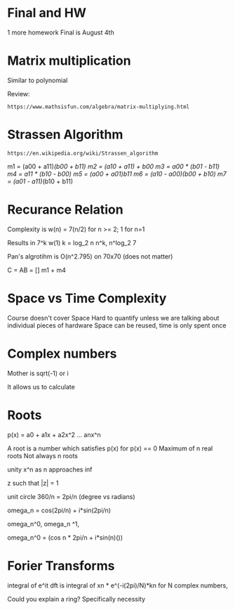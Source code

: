 # Final and HW
1 more homework
Final is August 4th

# Matrix multiplication
Similar to polynomial

Review:
```
https://www.mathsisfun.com/algebra/matrix-multiplying.html
```
# Strassen Algorithm

```
https://en.wikipedia.org/wiki/Strassen_algorithm
```
m1 = (a00 + a11)*(b00 + b11)
m2 = (a10 + a11) + b00
m3 = a00 * (b01 - b11)
m4 = a11 * (b10 - b00)
m5 = (a00 + a01)*b11
m6 = (a10 - a00)*(b00 + b10)
m7 = (a01 - a11)*(b10 + b11)

# Recurance Relation

Complexity is w(n) = 7(n/2) for n >= 2; 1 for n=1

Results in 7^k w(1)
k = log_2 n
n^k,
n^log_2 7

Pan's algrotihm is O(n^2.795) on 70x70 (does not matter)


C = AB = []
m1 + m4

# Space vs Time Complexity
Course doesn't cover Space
Hard to quantify unless we are talking about individual pieces of hardware
Space can be reused, time is only spent once


# Complex numbers
Mother is sqrt(-1) or i

It allows us to calculate

# Roots
p(x) = a0 + a1x + a2x^2 ... anx^n

A root is a number which satisfies p(x) for p(x) == 0
Maximum of n real roots
Not always n roots

unity x^n as n approaches inf

z such that |z| = 1

unit circle
360/n = 2pi/n (degree vs radians)

omega_n = cos(2pi/n) + i*sin(2pi/n)

omega_n^0, omega_n ^1,

omega_n^0 = (cos n * 2pi/n + i*sin(n)())

# Forier Transforms
integral of e^it
dft is integral of xn * e^(-i(2pi)/N)*kn
for N complex numbers,

Could you explain a ring? Specifically necessity
